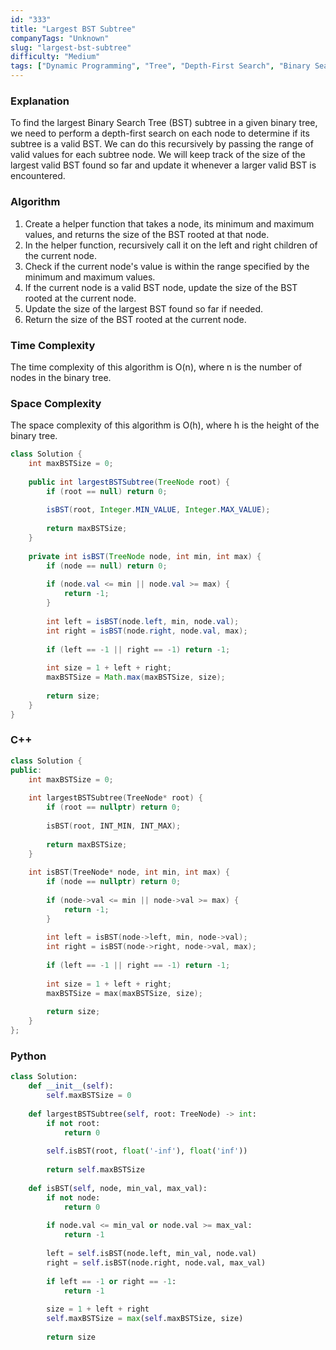 ```yaml
---
id: "333"
title: "Largest BST Subtree"
companyTags: "Unknown"
slug: "largest-bst-subtree"
difficulty: "Medium"
tags: ["Dynamic Programming", "Tree", "Depth-First Search", "Binary Search Tree", "Binary Tree"]
---
```


### Explanation
To find the largest Binary Search Tree (BST) subtree in a given binary tree, we need to perform a depth-first search on each node to determine if its subtree is a valid BST. We can do this recursively by passing the range of valid values for each subtree node. We will keep track of the size of the largest valid BST found so far and update it whenever a larger valid BST is encountered.

### Algorithm
1. Create a helper function that takes a node, its minimum and maximum values, and returns the size of the BST rooted at that node.
2. In the helper function, recursively call it on the left and right children of the current node.
3. Check if the current node's value is within the range specified by the minimum and maximum values.
4. If the current node is a valid BST node, update the size of the BST rooted at the current node.
5. Update the size of the largest BST found so far if needed.
6. Return the size of the BST rooted at the current node.

### Time Complexity
The time complexity of this algorithm is O(n), where n is the number of nodes in the binary tree.

### Space Complexity
The space complexity of this algorithm is O(h), where h is the height of the binary tree.

```java
class Solution {
    int maxBSTSize = 0;
    
    public int largestBSTSubtree(TreeNode root) {
        if (root == null) return 0;
        
        isBST(root, Integer.MIN_VALUE, Integer.MAX_VALUE);
        
        return maxBSTSize;
    }
    
    private int isBST(TreeNode node, int min, int max) {
        if (node == null) return 0;
        
        if (node.val <= min || node.val >= max) {
            return -1;
        }
        
        int left = isBST(node.left, min, node.val);
        int right = isBST(node.right, node.val, max);
        
        if (left == -1 || right == -1) return -1;
        
        int size = 1 + left + right;
        maxBSTSize = Math.max(maxBSTSize, size);
        
        return size;
    }
}
```

### C++
```cpp
class Solution {
public:
    int maxBSTSize = 0;
    
    int largestBSTSubtree(TreeNode* root) {
        if (root == nullptr) return 0;
        
        isBST(root, INT_MIN, INT_MAX);
        
        return maxBSTSize;
    }
    
    int isBST(TreeNode* node, int min, int max) {
        if (node == nullptr) return 0;
        
        if (node->val <= min || node->val >= max) {
            return -1;
        }
        
        int left = isBST(node->left, min, node->val);
        int right = isBST(node->right, node->val, max);
        
        if (left == -1 || right == -1) return -1;
        
        int size = 1 + left + right;
        maxBSTSize = max(maxBSTSize, size);
        
        return size;
    }
};
```

### Python
```python
class Solution:
    def __init__(self):
        self.maxBSTSize = 0
        
    def largestBSTSubtree(self, root: TreeNode) -> int:
        if not root:
            return 0
        
        self.isBST(root, float('-inf'), float('inf'))
        
        return self.maxBSTSize
    
    def isBST(self, node, min_val, max_val):
        if not node:
            return 0
        
        if node.val <= min_val or node.val >= max_val:
            return -1
        
        left = self.isBST(node.left, min_val, node.val)
        right = self.isBST(node.right, node.val, max_val)
        
        if left == -1 or right == -1:
            return -1
        
        size = 1 + left + right
        self.maxBSTSize = max(self.maxBSTSize, size)
        
        return size
```